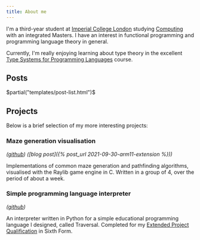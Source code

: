 ```yaml
---
title: About me
---
```


I'm a third-year student at [Imperial College London](https://www.imperial.ac.uk/) studying [Computing](https://www.imperial.ac.uk/computing/) with an integrated Masters. I have an interest in functional programming and programming language theory in general.

Currently, I'm really enjoying learning about type theory in the excellent [Type Systems for Programming Languages](https://www.doc.ic.ac.uk/~svb/TSfPL/) course.

<!-- You can find my blog posts on computing-related topics [here](/posts). -->
## Posts
$partial("templates/post-list.html")$

## Projects
Below is a brief selection of my more interesting projects:

### Maze generation visualisation
*([github](https://github.com/ethanrange/c-maze-generation))*
*([blog post]({% post_url 2021-09-30-arm11-extension %}))*

Implementations of common maze generation and pathfinding algorithms, visualised with the Raylib game engine in C. Written in a group of 4, over the period of about a week.


### Simple programming language interpreter
*([github](https://github.com/roccojiang/traversal-lang))*

An interpreter written in Python for a simple educational programming language I designed, called Traversal. Completed for my [Extended Project Qualification](https://www.aqa.org.uk/subjects/projects/project-qualifications/EPQ-7993) in Sixth Form.
